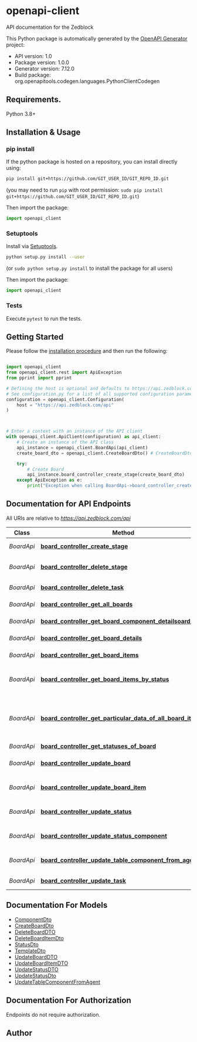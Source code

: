 # openapi-client
API documentation for the Zedblock

This Python package is automatically generated by the [OpenAPI Generator](https://openapi-generator.tech) project:

- API version: 1.0
- Package version: 1.0.0
- Generator version: 7.12.0
- Build package: org.openapitools.codegen.languages.PythonClientCodegen

## Requirements.

Python 3.8+

## Installation & Usage
### pip install

If the python package is hosted on a repository, you can install directly using:

```sh
pip install git+https://github.com/GIT_USER_ID/GIT_REPO_ID.git
```
(you may need to run `pip` with root permission: `sudo pip install git+https://github.com/GIT_USER_ID/GIT_REPO_ID.git`)

Then import the package:
```python
import openapi_client
```

### Setuptools

Install via [Setuptools](http://pypi.python.org/pypi/setuptools).

```sh
python setup.py install --user
```
(or `sudo python setup.py install` to install the package for all users)

Then import the package:
```python
import openapi_client
```

### Tests

Execute `pytest` to run the tests.

## Getting Started

Please follow the [installation procedure](#installation--usage) and then run the following:

```python

import openapi_client
from openapi_client.rest import ApiException
from pprint import pprint

# Defining the host is optional and defaults to https://api.zedblock.com/api
# See configuration.py for a list of all supported configuration parameters.
configuration = openapi_client.Configuration(
    host = "https://api.zedblock.com/api"
)



# Enter a context with an instance of the API client
with openapi_client.ApiClient(configuration) as api_client:
    # Create an instance of the API class
    api_instance = openapi_client.BoardApi(api_client)
    create_board_dto = openapi_client.CreateBoardDto() # CreateBoardDto | Board creation payload.

    try:
        # Create Board
        api_instance.board_controller_create_stage(create_board_dto)
    except ApiException as e:
        print("Exception when calling BoardApi->board_controller_create_stage: %s\n" % e)

```

## Documentation for API Endpoints

All URIs are relative to *https://api.zedblock.com/api*

Class | Method | HTTP request | Description
------------ | ------------- | ------------- | -------------
*BoardApi* | [**board_controller_create_stage**](docs/BoardApi.md#board_controller_create_stage) | **POST** /board/create | Create Board
*BoardApi* | [**board_controller_delete_stage**](docs/BoardApi.md#board_controller_delete_stage) | **DELETE** /board/deleteBoard | Delete Customer Board
*BoardApi* | [**board_controller_delete_task**](docs/BoardApi.md#board_controller_delete_task) | **POST** /board/deleteBoardItem/{id} | Delete board item
*BoardApi* | [**board_controller_get_all_boards**](docs/BoardApi.md#board_controller_get_all_boards) | **GET** /board/getAllBoards | Get All Boards
*BoardApi* | [**board_controller_get_board_component_detailsoard_item**](docs/BoardApi.md#board_controller_get_board_component_detailsoard_item) | **GET** /board/getSingleBoardItemDetails/{boardId} | Get Single Board Item
*BoardApi* | [**board_controller_get_board_details**](docs/BoardApi.md#board_controller_get_board_details) | **GET** /board/getBoardDetails/{boardId} | Get Single Board
*BoardApi* | [**board_controller_get_board_items**](docs/BoardApi.md#board_controller_get_board_items) | **GET** /board/listBoardItemsByStatus | Get Board Items
*BoardApi* | [**board_controller_get_board_items_by_status**](docs/BoardApi.md#board_controller_get_board_items_by_status) | **GET** /board/boardItems/{status}/page | Get Board Items for specific status
*BoardApi* | [**board_controller_get_particular_data_of_all_board_item**](docs/BoardApi.md#board_controller_get_particular_data_of_all_board_item) | **GET** /board/getPhoneAndEmailInBoardItem/{boardId} | Get Phones and email used in particular board item using type
*BoardApi* | [**board_controller_get_statuses_of_board**](docs/BoardApi.md#board_controller_get_statuses_of_board) | **GET** /board/getboardStatus | 
*BoardApi* | [**board_controller_update_board**](docs/BoardApi.md#board_controller_update_board) | **PUT** /board/updateBoard | Update Customer Board
*BoardApi* | [**board_controller_update_board_item**](docs/BoardApi.md#board_controller_update_board_item) | **PUT** /board/updateBoardItem | Update Customer Board
*BoardApi* | [**board_controller_update_status**](docs/BoardApi.md#board_controller_update_status) | **PUT** /board/updateSingleBoardItemStatus | Update the status of a board item
*BoardApi* | [**board_controller_update_status_component**](docs/BoardApi.md#board_controller_update_status_component) | **PUT** /board/updateStatusComponent/{id} | Update status of the board
*BoardApi* | [**board_controller_update_table_component_from_agent**](docs/BoardApi.md#board_controller_update_table_component_from_agent) | **PUT** /board/updateSingleBoardItem/{boardId}/{boardItemId} | Update board item  components
*BoardApi* | [**board_controller_update_task**](docs/BoardApi.md#board_controller_update_task) | **PUT** /board/updateBoardItem/{boardItemId} | Update board item


## Documentation For Models

 - [ComponentDto](docs/ComponentDto.md)
 - [CreateBoardDto](docs/CreateBoardDto.md)
 - [DeleteBoardDTO](docs/DeleteBoardDTO.md)
 - [DeleteBoardItemDto](docs/DeleteBoardItemDto.md)
 - [StatusDto](docs/StatusDto.md)
 - [TemplateDto](docs/TemplateDto.md)
 - [UpdateBoardDTO](docs/UpdateBoardDTO.md)
 - [UpdateBoardItemDTO](docs/UpdateBoardItemDTO.md)
 - [UpdateStatusDTO](docs/UpdateStatusDTO.md)
 - [UpdateStatusDto](docs/UpdateStatusDto.md)
 - [UpdateTableComponentFromAgent](docs/UpdateTableComponentFromAgent.md)


<a id="documentation-for-authorization"></a>
## Documentation For Authorization

Endpoints do not require authorization.


## Author




